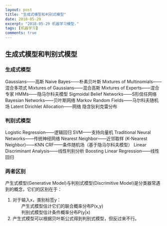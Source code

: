 ```yaml
---
layout: post
title: "生成式模型和判别式模型"
date: 2018-05-29
excerpt: "2018-05-29 机器学习模型."
tags: [机器学习]
comments: true
---
```

## **生成式模型和判别式模型** 


### 生成式模型
Gaussians——高斯 
Naive Bayes——朴素贝叶斯 
Mixtures of Multinomials——混合多项式 
Mixtures of Gaussians——混合高斯 
Mixtures of Experts——混合专家 
HMMs——隐马尔科夫模型 
Sigmoidal Belief Networks——S形信任网络 
Bayesian Networks——贝叶斯网络 
Markov Random Fields——马尔科夫随机场 
Latent Dirichlet Allocation——网络 隐含狄利克雷分布



### 判别式模型
Logistic Regression——逻辑回归 
SVM——支持向量机 
Traditional Neural Networks——传统神经网络 
Nearest Neighbor——近邻取样 
(K-Nearest Neighbor)——KNN 
CRF——条件随机场（基于隐马尔科夫模型） 
Linear Discriminant Analysis——线性判别分析 
Boosting 
Linear Regression——线性回归

### 两者区别
产生式模型(Generative Model)与判别式模型(Discrimitive Model)是分类器常遇到的概念，它们的区别在于： 
1. 对于输入x，类别标签y：   
&ensp;&ensp;&ensp;&ensp;产生式模型估计它们的联合概率分布P(x,y)    
&ensp;&ensp;&ensp;&ensp;判别式模型估计条件概率分布P(y|x) 
2. 产生式模型可以根据贝叶斯公式得到判别式模型，但反过来不行。  

